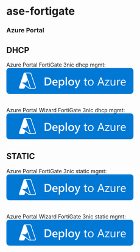 # ase-fortigate

### Azure Portal

## DHCP
Azure Portal FortiGate 3nic dhcp mgmt: <br/>
<a href="https://portal.azure.com/#create/Microsoft.Template/uri/https%3A%2F%2Fraw.githubusercontent.com%2Fmovinalot%2Fase-fortigate%2Fmain%2Fdhcp%2FmainTemplate.json" target="_blank">
  <img src="https://raw.githubusercontent.com/Azure/azure-quickstart-templates/master/1-CONTRIBUTION-GUIDE/images/deploytoazure.svg?sanitize=true"/>
</a>

<br/>
Azure Portal Wizard FortiGate 3nic dhcp mgmt: <br/>
<a href="https://portal.azure.com/#create/Microsoft.Template/uri/https%3A%2F%2Fraw.githubusercontent.com%2Fmovinalot%2Fase-fortigate%2Fmain%2Fdhcp%2FmainTemplate.json/createUIDefinitionUri/https%3A%2F%2Fraw.githubusercontent.com%2Fmovinalot%2Fase-fortigate%2Fmain%2Fdhcp%2fcreateUiDefinition.json" target="_blank">
  <img src="https://raw.githubusercontent.com/Azure/azure-quickstart-templates/master/1-CONTRIBUTION-GUIDE/images/deploytoazure.svg?sanitize=true"/>
</a>

## STATIC
Azure Portal FortiGate 3nic static mgmt: <br/>
<a href="https://portal.azure.com/#create/Microsoft.Template/uri/https%3A%2F%2Fraw.githubusercontent.com%2Fmovinalot%2Fase-fortigate%2Fmain%2Fstatic%2FmainTemplate.json" target="_blank">
  <img src="https://raw.githubusercontent.com/Azure/azure-quickstart-templates/master/1-CONTRIBUTION-GUIDE/images/deploytoazure.svg?sanitize=true"/>
</a>

<br/>
Azure Portal Wizard FortiGate 3nic static mgmt: <br/>
<a href="https://portal.azure.com/#create/Microsoft.Template/uri/https%3A%2F%2Fraw.githubusercontent.com%2Fmovinalot%2Fase-fortigate%2Fmain%2Fstatic%2fmainTemplate.json/createUIDefinitionUri/https%3A%2F%2Fraw.githubusercontent.com%2Fmovinalot%2Fase-fortigate%2Fmain%2Fstatic%2FcreateUiDefinition.json" target="_blank">
  <img src="https://raw.githubusercontent.com/Azure/azure-quickstart-templates/master/1-CONTRIBUTION-GUIDE/images/deploytoazure.svg?sanitize=true"/>
</a>

